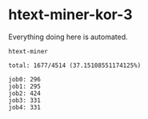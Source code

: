 # htext-miner-kor-3

Everything doing here is automated.

```
htext-miner

total: 1677/4514 (37.15108551174125%)

job0: 296
job1: 295
job2: 424
job3: 331
job4: 331
```
